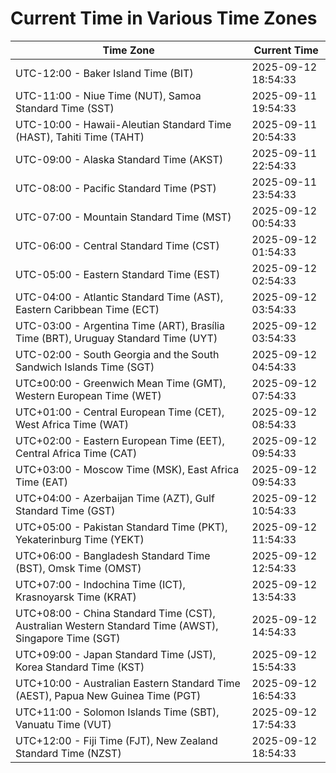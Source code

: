 # Current Time in Various Time Zones

| Time Zone | Current Time |
|-----------|--------------|
| UTC-12:00 - Baker Island Time (BIT) | 2025-09-12 18:54:33 |
| UTC-11:00 - Niue Time (NUT), Samoa Standard Time (SST) | 2025-09-11 19:54:33 |
| UTC-10:00 - Hawaii-Aleutian Standard Time (HAST), Tahiti Time (TAHT) | 2025-09-11 20:54:33 |
| UTC-09:00 - Alaska Standard Time (AKST) | 2025-09-11 22:54:33 |
| UTC-08:00 - Pacific Standard Time (PST) | 2025-09-11 23:54:33 |
| UTC-07:00 - Mountain Standard Time (MST) | 2025-09-12 00:54:33 |
| UTC-06:00 - Central Standard Time (CST) | 2025-09-12 01:54:33 |
| UTC-05:00 - Eastern Standard Time (EST) | 2025-09-12 02:54:33 |
| UTC-04:00 - Atlantic Standard Time (AST), Eastern Caribbean Time (ECT) | 2025-09-12 03:54:33 |
| UTC-03:00 - Argentina Time (ART), Brasília Time (BRT), Uruguay Standard Time (UYT) | 2025-09-12 03:54:33 |
| UTC-02:00 - South Georgia and the South Sandwich Islands Time (SGT) | 2025-09-12 04:54:33 |
| UTC±00:00 - Greenwich Mean Time (GMT), Western European Time (WET) | 2025-09-12 07:54:33 |
| UTC+01:00 - Central European Time (CET), West Africa Time (WAT) | 2025-09-12 08:54:33 |
| UTC+02:00 - Eastern European Time (EET), Central Africa Time (CAT) | 2025-09-12 09:54:33 |
| UTC+03:00 - Moscow Time (MSK), East Africa Time (EAT) | 2025-09-12 09:54:33 |
| UTC+04:00 - Azerbaijan Time (AZT), Gulf Standard Time (GST) | 2025-09-12 10:54:33 |
| UTC+05:00 - Pakistan Standard Time (PKT), Yekaterinburg Time (YEKT) | 2025-09-12 11:54:33 |
| UTC+06:00 - Bangladesh Standard Time (BST), Omsk Time (OMST) | 2025-09-12 12:54:33 |
| UTC+07:00 - Indochina Time (ICT), Krasnoyarsk Time (KRAT) | 2025-09-12 13:54:33 |
| UTC+08:00 - China Standard Time (CST), Australian Western Standard Time (AWST), Singapore Time (SGT) | 2025-09-12 14:54:33 |
| UTC+09:00 - Japan Standard Time (JST), Korea Standard Time (KST) | 2025-09-12 15:54:33 |
| UTC+10:00 - Australian Eastern Standard Time (AEST), Papua New Guinea Time (PGT) | 2025-09-12 16:54:33 |
| UTC+11:00 - Solomon Islands Time (SBT), Vanuatu Time (VUT) | 2025-09-12 17:54:33 |
| UTC+12:00 - Fiji Time (FJT), New Zealand Standard Time (NZST) | 2025-09-12 18:54:33 |
